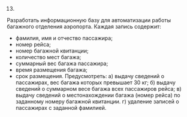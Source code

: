 13. 
Разработать информационную базу для автоматизации работы багажного отделения аэропорта.
    Каждая запись содержит:
-	фамилия, имя и отчество пассажира;
-	номер рейса;
-	номер багажной квитанции;
-	количество мест багажа;
-	суммарный вес багажа пассажира;
-	время размещения багажа;
-	срок размещения.
     Предусмотреть:
     а) выдачу сведений о пассажирах, вес багажа которых превышает 30 кг;
     б) выдачу сведений о суммарном весе багажа всех пассажиров рейса;
     в) выдачу сведений о местонахождении багажа (номер рейса) по заданному номеру багажной квитанции.
     г) удаление записей о пассажирах с заданной фамилией.